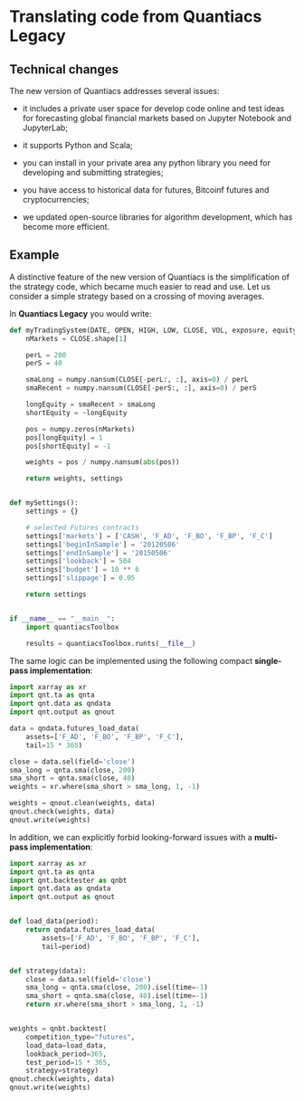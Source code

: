 # Translating code from Quantiacs Legacy

## Technical changes

The new version of Quantiacs addresses several issues:

* it includes a private user space for develop code online and test ideas for forecasting global financial markets based on Jupyter Notebook and
  JupyterLab;

* it supports Python and Scala;

* you can install in your private area any python library you need for developing and submitting strategies;

* you have access to historical data for futures, Bitcoinf futures and cryptocurrencies;

* we updated open-source libraries for algorithm development, which has become more efficient.

## Example

A distinctive feature of the new version of Quantiacs is the simplification of the strategy code, which became much
easier to read and use. Let us consider a simple strategy based on a crossing of moving averages.

In **Quantiacs Legacy** you would write:

```python
def myTradingSystem(DATE, OPEN, HIGH, LOW, CLOSE, VOL, exposure, equity, settings):
    nMarkets = CLOSE.shape[1]

    perL = 200
    perS = 40

    smaLong = numpy.nansum(CLOSE[-perL:, :], axis=0) / perL
    smaRecent = numpy.nansum(CLOSE[-perS:, :], axis=0) / perS

    longEquity = smaRecent > smaLong
    shortEquity = ~longEquity

    pos = numpy.zeros(nMarkets)
    pos[longEquity] = 1
    pos[shortEquity] = -1

    weights = pos / numpy.nansum(abs(pos))

    return weights, settings


def mySettings():
    settings = {}

    # selected Futures contracts
    settings['markets'] = ['CASH', 'F_AD', 'F_BO', 'F_BP', 'F_C']
    settings['beginInSample'] = '20120506'
    settings['endInSample'] = '20150506'
    settings['lookback'] = 504
    settings['budget'] = 10 ** 6
    settings['slippage'] = 0.05

    return settings


if __name__ == "__main__":
    import quantiacsToolbox

    results = quantiacsToolbox.runts(__file__)
```

The same logic can be implemented using the following compact **single-pass implementation**:

```python
import xarray as xr
import qnt.ta as qnta
import qnt.data as qndata
import qnt.output as qnout

data = qndata.futures_load_data(
    assets=['F_AD', 'F_BO', 'F_BP', 'F_C'],
    tail=15 * 365)

close = data.sel(field='close')
sma_long = qnta.sma(close, 200)
sma_short = qnta.sma(close, 40)
weights = xr.where(sma_short > sma_long, 1, -1)

weights = qnout.clean(weights, data)
qnout.check(weights, data)
qnout.write(weights)
```

In addition, we can explicitly forbid looking-forward issues with a **multi-pass implementation**:

```python
import xarray as xr
import qnt.ta as qnta
import qnt.backtester as qnbt
import qnt.data as qndata
import qnt.output as qnout


def load_data(period):
    return qndata.futures_load_data(
        assets=['F_AD', 'F_BO', 'F_BP', 'F_C'],
        tail=period)


def strategy(data):
    close = data.sel(field='close')
    sma_long = qnta.sma(close, 200).isel(time=-1)
    sma_short = qnta.sma(close, 40).isel(time=-1)
    return xr.where(sma_short > sma_long, 1, -1)


weights = qnbt.backtest(
    competition_type="futures",
    load_data=load_data,
    lookback_period=365,
    test_period=15 * 365,
    strategy=strategy)
qnout.check(weights, data)
qnout.write(weights)

```
